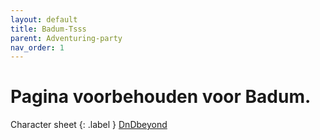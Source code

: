 ```yaml
---
layout: default
title: Badum-Tsss
parent: Adventuring-party
nav_order: 1
---
```



# Pagina voorbehouden voor Badum.
Character sheet
{: .label }
[DnDbeyond]()
